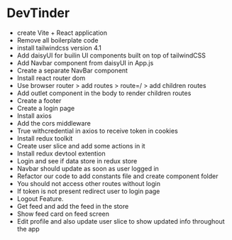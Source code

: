 # DevTinder

- create Vite + React application
- Remove all boilerplate code
- install tailwindcss version 4.1
- Add daisyUI for builin UI components built on top of tailwindCSS
- Add Navbar component from daisyUI in App.js
- Create a separate NavBar component
- Install react router dom
- Use browser router > add routes > route=/ > add children routes
- Add outlet component in the body to render children routes
- Create a footer
- Create a login page
- Install axios
- Add the cors middleware
- True withcredential in axios to receive token in cookies
- Install redux toolkit
- Create user slice and add some actions in it
- Install redux devtool extention
- Login and see if data store in redux store
- Navbar should update as soon as user logged in
- Refactor our code to add constants file and create component folder
- You should not access other routes without login
- If token is not present redirect user to login page
- Logout Feature.
- Get feed and add the feed in the store
- Show feed card on feed screen
- Edit profile and also update user slice to show updated info throughout the app
